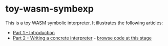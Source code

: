 # toy-wasm-symbexp

This is a toy WASM symbolic interpreter. It illustrates the following articles:

 * [Part 1 - Introduction](https://www.synacktiv.com/en/publications/writing-a-toy-symbolic-interpreter-and-solving-challenges-part-1)
 * [Part 2 - Writing a concrete interpreter](https://www.synacktiv.com/en/publications/writing-a-toy-symbolic-interpreter-and-solving-challenges-part-2) - [browse code at this stage](https://github.com/synacktiv/toy-wasm-symbexp/tree/part2)
